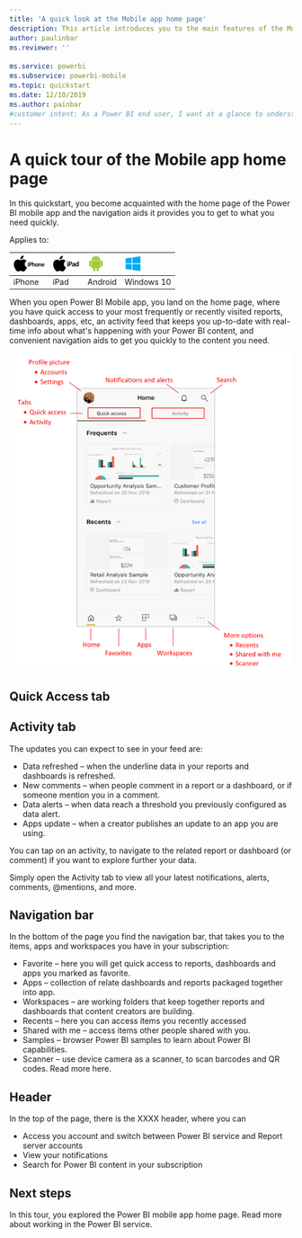 ```yaml
---
title: 'A quick look at the Mobile app home page'
description: This article introduces you to the main features of the Mobile app home page.
author: paulinbar
ms.reviewer: ''

ms.service: powerbi
ms.subservice: powerbi-mobile
ms.topic: quickstart
ms.date: 12/10/2019
ms.author: painbar
#customer intent: As a Power BI end user, I want at a glance to understand how to get around the Power BI mobile app.
---
```

# A quick tour of the Mobile app home page
In this quickstart, you become acquainted with the home page of the Power BI mobile app and the navigation aids it provides you to get to what you need quickly.

Applies to:

| ![iPhone](./media/mobile-apps-quickstart-view-dashboard-report/iphone-logo-30-px.png) | ![iPad](./media/mobile-apps-quickstart-view-dashboard-report/ipad-logo-30-px.png) | ![Android](./media/mobile-apps-quickstart-view-dashboard-report/android-logo-30-px.png) | ![Windows 10 devices](./media/mobile-apps-quickstart-view-dashboard-report/win-10-logo-30-px.png) |
|:--- |:--- |:--- |:--- |
| iPhone | iPad | Android | Windows 10 |

When you open Power BI Mobile app, you land on the home page, where you have quick access to your most frequently or recently visited reports, dashboards, apps, etc, an activity feed that keeps you up-to-date with real-time info about what's happening with your Power BI content, and convenient navigation aids to get you quickly to the content you need.

![Mobile app home page](./media/mobile-apps-home-page/powerbi-mobile-app-home.png)
 
## Quick Access tab

## Activity tab

The updates you can expect to see in your feed are:
* Data refreshed – when the underline data in your reports and dashboards is refreshed.
* New comments – when people comment in a report or a dashboard, or if someone mention you in a comment.
* Data alerts – when data reach a threshold you previously configured as data alert.
* Apps update – when a creator publishes an update to an app you are using.

You can tap on an activity, to navigate to the related report or dashboard (or comment) if you want to explore further your data. 

Simply open the Activity tab to view all your latest notifications, alerts, comments, @mentions, and more.

## Navigation bar

In the bottom of the page you find the navigation bar, that takes you to the items, apps and workspaces you have in your subscription:
* Favorite – here you will get quick access to reports, dashboards and apps you marked as favorite.
* Apps – collection of relate dashboards and reports packaged together into app.
* Workspaces – are working folders that keep together reports and dashboards that content creators are building.
* Recents – here you can access items you recently accessed
* Shared with me – access items other people shared with you.
* Samples – browser Power BI samples to learn about Power BI capabilities.
* Scanner – use device camera as a scanner, to scan barcodes and QR codes. Read more here.

## Header

In the top of the page, there is the XXXX header, where you can
* Access you account and switch between Power BI service and Report server accounts
* View your notifications
* Search for Power BI content in your subscription

## Next steps

In this tour, you explored the Power BI mobile app home page. Read more about working in the Power BI service. 

